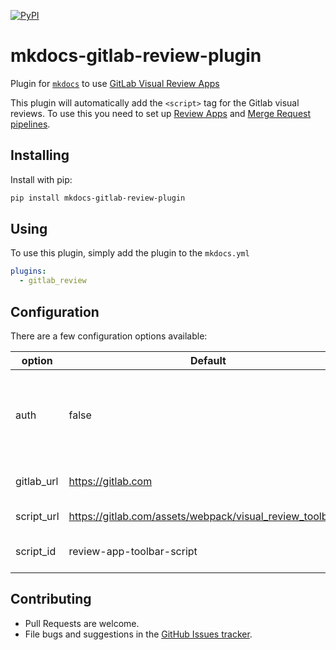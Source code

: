 [![PyPI](https://img.shields.io/pypi/v/mkdocs-gitlab-review-plugin)](https://pypi.org/project/mkdocs-gitlab-review-plugin/)

# mkdocs-gitlab-review-plugin

Plugin for [`mkdocs`](https://www.mkdocs.org/) to
use [GitLab Visual Review Apps](https://docs.gitlab.com/ee/ci/review_apps/#visual-reviews)

This plugin will automatically add the `<script>` tag for the Gitlab visual reviews. To use this you need to set up [Review Apps](https://docs.gitlab.com/ee/ci/review_apps/)
and [Merge Request pipelines](https://docs.gitlab.com/ee/ci/merge_request_pipelines/#pipelines-for-merge-requests).

## Installing

Install with pip:

```bash
pip install mkdocs-gitlab-review-plugin
```

## Using

To use this plugin, simply add the plugin to the `mkdocs.yml`

```yaml
plugins:
  - gitlab_review
```

## Configuration

There are a few configuration options available:

|option|Default|Description|
|---|---|---|
|auth|false|A boolean to enable the Gitlab auth see [Authentication for Visual Reviews](https://docs.gitlab.com/ee/ci/review_apps/#authentication-for-visual-reviews)|
|gitlab_url|https://gitlab.com| The url for the GitLab instance.|
|script_url|https://gitlab.com/assets/webpack/visual_review_toolbar.js|The url for the script to use|
|script_id|review-app-toolbar-script|The id in the HTML for the `<script>` tag.|

## Contributing

- Pull Requests are welcome.
- File bugs and suggestions in the [GitHub Issues tracker](https://github.com/intergral/mkdocs-gitlab-review-plugin/issues).

